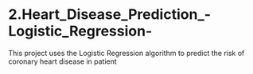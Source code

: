 # 2.Heart_Disease_Prediction_-Logistic_Regression-
This project uses the Logistic Regression algorithm to predict the risk of coronary heart disease in patient
